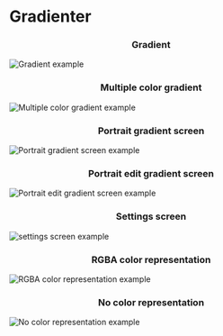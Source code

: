 # Gradienter

<h3 align="center">Gradient</h3>
<img src="https://github.com/Zakis0/Gradienter/blob/main/img/gradient.jpg" alt="Gradient example">

<h3 align="center">Multiple color gradient</h3>
<img src="https://github.com/Zakis0/Gradienter/blob/main/img/multipleColorGradient.jpg" alt="Multiple color gradient example">

<h3 align="center">Portrait gradient screen</h3>
<img src="https://github.com/Zakis0/Gradienter/blob/main/img/portraitGradient.jpg" alt="Portrait gradient screen example">

<h3 align="center">Portrait edit gradient screen</h3>
<img src="https://github.com/Zakis0/Gradienter/blob/main/img/portraitEditGradient.jpg" alt="Portrait edit gradient screen example">

<h3 align="center">Settings screen</h3>
<img src="https://github.com/Zakis0/Gradienter/blob/main/img/settingsScreen.jpg" alt="settings screen example">

<h3 align="center">RGBA color representation</h3>
<img src="https://github.com/Zakis0/Gradienter/blob/main/img/rgbaColorRepresentation.jpg" alt="RGBA color representation example">

<h3 align="center">No color representation</h3>
<img src="https://github.com/Zakis0/Gradienter/blob/main/img/noColorRepresentation.jpg" alt="No color representation example">
